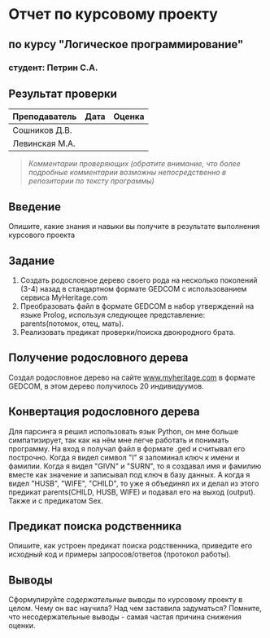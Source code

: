# Отчет по курсовому проекту
## по курсу "Логическое программирование"

### студент: Петрин С.А.

## Результат проверки

| Преподаватель     | Дата         |  Оценка       |
|-------------------|--------------|---------------|
| Сошников Д.В. |              |               |
| Левинская М.А.|              |               |

> *Комментарии проверяющих (обратите внимание, что более подробные комментарии возможны непосредственно в репозитории по тексту программы)*

## Введение

Опишите, какие знания и навыки вы получите в результате выполнения курсового проекта

## Задание

 1. Создать родословное дерево своего рода на несколько поколений (3-4) назад в стандартном формате GEDCOM с использованием сервиса MyHeritage.com 
 2. Преобразовать файл в формате GEDCOM в набор утверждений на языке Prolog, используя следующее представление: parents(потомок, отец, мать).
 3. Реализовать предикат проверки/поиска двоюродного брата.
 

## Получение родословного дерева

Создал родословное дерево на сайте www.myheritage.com в формате GEDCOM, в этом дерево получилось 20 индивидуумов. 

## Конвертация родословного дерева

Для парсинга я решил использовать язык Python, он мне больше симпатизирует, так как на нём мне легче работать и понимать программу. На вход я получал файл в формате .ged и считывал его построчно. Когда я видел символ "I" я запоминал ключ к имени и фамилии. Когда я видел "GIVN" и "SURN", то я создавал имя и фамилию вместе как значение и записывал под ключ в базу данных. А когда я видел "HUSB", "WIFE", "CHILD", то уже я объединял их и делал из этого предикат parents(CHILD, HUSB, WIFE) и подавал его на выход (output). Также и с предикатом Sex.

## Предикат поиска родственника

Опишите, как устроен предикат поиска родственника, приведите его исходный код и примеры запросов/ответов (протокол работы).

## Выводы

Сформулируйте *содержательные* выводы по курсовому проекту в целом. Чему он вас научила? 
Над чем заставила задуматься? Помните, что несодержательные выводы -
самая частая причина снижения оценки.
